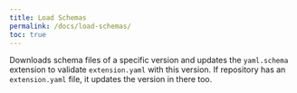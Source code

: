 ```yaml
---
title: Load Schemas
permalink: /docs/load-schemas/
toc: true
---
```


Downloads schema files of a specific version and updates the `yaml.schema` extension to validate `extension.yaml` with this version.
If repository has an `extension.yaml` file, it updates the version in there too.